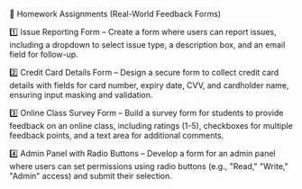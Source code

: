 🔹 Homework Assignments (Real-World Feedback Forms)

1️⃣ Issue Reporting Form – Create a form where users can report issues, including a dropdown to select issue type, a description box, and an email field for follow-up.

2️⃣ Credit Card Details Form – Design a secure form to collect credit card details with fields for card number, expiry date, CVV, and cardholder name, ensuring input masking and validation.

3️⃣ Online Class Survey Form – Build a survey form for students to provide feedback on an online class, including ratings (1-5), checkboxes for multiple feedback points, and a text area for additional comments.

4️⃣ Admin Panel with Radio Buttons – Develop a form for an admin panel where users can set permissions using radio buttons (e.g., "Read," "Write," "Admin" access) and submit their selection.
